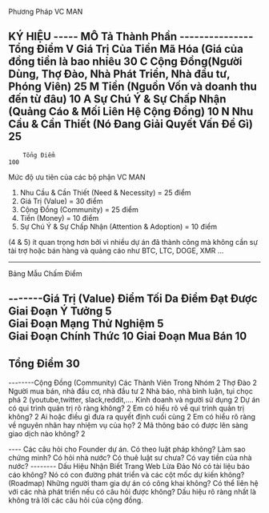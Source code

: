 Phương Pháp VC MAN

KÝ HIỆU ----- MÔ Tả Thành Phần --------------- 								Tổng Điểm
V		Giá Trị Của Tiền Mã Hóa (Giá của đồng tiền là bao nhiêu					30
C		Cộng Đồng(Người Dùng, Thợ Đào, Nhà Phát Triển, Nhà đầu tư, Phóng Viên)	25
M		Tiền (Nguồn Vốn và doanh thu đến từ đâu)								10
A		Sự Chú Ý & Sự Chấp Nhận (Quảng Cáo & Mối Liên Hệ Cộng Đồng)				10
N 		Nhu Cầu & Cần Thiết (Nó Đang Giải Quyết Vấn Đề Gì)						25
-----------------------------------------------------------------------------------
		Tổng Điểm																100

Mức độ ưu tiên của các bộ phận VC MAN
1. Nhu Cầu & Cần Thiết (Need & Necessity) = 25 điểm
2. Giá Trị (Value) = 30 điểm
3. Cộng Đồng (Community) = 25 điểm
4. Tiền (Money) 	= 10 điểm
5. Sự Chú Ý & Sự Chấp Nhận (Attention & Adoption) = 10 điểm

(4 & 5) ít quan trọng hơn bởi vì nhiều dự án đã thành công 
mà không cần sự tài trợ hoặc bán hàng và quảng cáo như BTC,
LTC, DOGE, XMR ...

------------------------------
Bảng Mẫu Chấm Điểm

-------Giá Trị (Value)								Điểm Tối Da			Điểm Đạt Được
Giai Đoạn Ý Tưởng										5			
Giai Đoạn Mạng Thử Nghiệm								5	
Giai Đoạn Chính Thức									10
Giai Đoạn Mua Bán										10
---------------------------------------------------------------------------------------
Tổng Điểm												30	
---------------------------------------------------------------------------------------
--------Cộng Đồng (Community)
Các Thành Viên Trong Nhóm								2
Thợ Đào													2
Người mua bán, nhà đầu cơ, nhà đầu tư					2
Nhà báo, nhà bình luận, tụi chọc phá					2
(youtube,twitter, slack,reddit,....
Kinh doanh và người sử dụng								2
Dự án có qui trình quản trị rõ ràng không?				2
Em có hiểu rõ về qui trình quản trị không?				2
Ai hoặc điều gì đưa ra quyết định cuối cùng				2
Em có hiểu rõ ràng về nguyên nhân hay nhiệm vụ của họ?	2
Mã thông báo có được lên sàng giao dịch nào không?		2


---- Các câu hỏi cho Founder dự án.
Có theo luật pháp không?
Làm sao chứng minh?
Có hỏi nhà nước?
Có thuê luật sư chưa?
Có vay tiền của nhà nước?
-------- Dấu Hiệu Nhận Biết Trang Web Lừa Đảo
Nó có tài liệu báo cáo không?
Nó có con đường phát triển và các cột mốc dự kiến không? (Roadmap)
Những người tham gia dự án có công khai không?
Có thể liên hệ với các nhà phát triển nếu có câu hỏi được không?
Dấu hiệu rõ ràng nhất là không trả lời các câu hỏi của cộng đồng.
